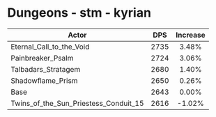 # Dungeons - stm - kyrian
| Actor | DPS | Increase |
|---|:---:|:---:|
|Eternal_Call_to_the_Void|2735|3.48%|
|Painbreaker_Psalm|2724|3.06%|
|Talbadars_Stratagem|2680|1.40%|
|Shadowflame_Prism|2650|0.26%|
|Base|2643|0.00%|
|Twins_of_the_Sun_Priestess_Conduit_15|2616|-1.02%|
